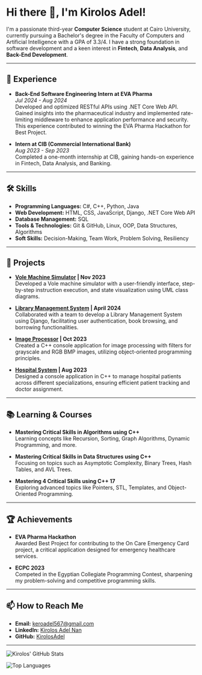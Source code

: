 # Hi there 👋, I'm Kirolos Adel!

I'm a passionate third-year **Computer Science** student at Cairo University, currently pursuing a Bachelor's degree in the Faculty of Computers and Artificial Intelligence with a GPA of 3.3/4. I have a strong foundation in software development and a keen interest in **Fintech**, **Data Analysis**, and **Back-End Development**.

---

## 💼 Experience

- **Back-End Software Engineering Intern at EVA Pharma**  
  *Jul 2024 - Aug 2024*  
  Developed and optimized RESTful APIs using .NET Core Web API. Gained insights into the pharmaceutical industry and implemented rate-limiting middleware to enhance application performance and security. This experience contributed to winning the EVA Pharma Hackathon for Best Project.

- **Intern at CIB (Commercial International Bank)**  
  *Aug 2023 - Sep 2023*  
  Completed a one-month internship at CIB, gaining hands-on experience in Fintech, Data Analysis, and Banking.

---

## 🛠️ Skills

- **Programming Languages:** C#, C++, Python, Java
- **Web Development:** HTML, CSS, JavaScript, Django, .NET Core Web API
- **Database Management:** SQL
- **Tools & Technologies:** Git & GitHub, Linux, OOP, Data Structures, Algorithms
- **Soft Skills:** Decision-Making, Team Work, Problem Solving, Resiliency

---

## 🚀 Projects

- **[Vole Machine Simulator](#) | Nov 2023**  
  Developed a Vole machine simulator with a user-friendly interface, step-by-step instruction execution, and state visualization using UML class diagrams.

- **[Library Management System](#) | April 2024**  
  Collaborated with a team to develop a Library Management System using Django, facilitating user authentication, book browsing, and borrowing functionalities.

- **[Image Processor](#) | Oct 2023**  
  Created a C++ console application for image processing with filters for grayscale and RGB BMP images, utilizing object-oriented programming principles.

- **[Hospital System](#) | Aug 2023**  
  Designed a console application in C++ to manage hospital patients across different specializations, ensuring efficient patient tracking and doctor assignment.

---

## 📚 Learning & Courses

- **Mastering Critical Skills in Algorithms using C++**  
  Learning concepts like Recursion, Sorting, Graph Algorithms, Dynamic Programming, and more.

- **Mastering Critical Skills in Data Structures using C++**  
  Focusing on topics such as Asymptotic Complexity, Binary Trees, Hash Tables, and AVL Trees.

- **Mastering 4 Critical Skills using C++ 17**  
  Exploring advanced topics like Pointers, STL, Templates, and Object-Oriented Programming.

---

## 🏆 Achievements

- **EVA Pharma Hackathon**  
  Awarded Best Project for contributing to the On Care Emergency Card project, a critical application designed for emergency healthcare services.

- **ECPC 2023**  
  Competed in the Egyptian Collegiate Programming Contest, sharpening my problem-solving and competitive programming skills.

---

## 📫 How to Reach Me

- **Email:** [keroadel567@gmail.com](mailto:keroadel567@gmail.com)
- **LinkedIn:** [Kirolos Adel Nan](https://www.linkedin.com/in/yourprofile)
- **GitHub:** [KirolosAdel](https://github.com/KirolosAdel)

---

![Kirolos' GitHub Stats](https://github-readme-stats.vercel.app/api?username=KirolosAdel&show_icons=true&theme=radical)

![Top Languages](https://github-readme-stats.vercel.app/api/top-langs/?username=KirolosAdel&layout=compact&theme=radical)
